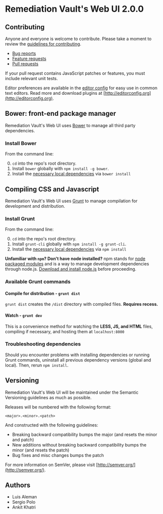 # Remediation Vault's Web UI 2.0.0

## Contributing

Anyone and everyone is welcome to contribute. Please take a moment to review the [guidelines for contributing](CONTRIBUTING.md).

* [Bug reports](CONTRIBUTING.md#bugs)
* [Feature requests](CONTRIBUTING.md#features)
* [Pull requests](CONTRIBUTING.md#pull-requests)

If your pull request contains JavaScript patches or features, you must include relevant unit tests.

Editor preferences are available in the [editor config](.editorconfig) for easy use in common text editors. Read more and download plugins at [http://editorconfig.org](http://editorconfig.org).

## Bower: front-end package manager

Remediation Vault's Web UI uses [Bower](http://bower.io) to manage all third party dependencies.

### Install Bower

From the command line:

0. `cd` into the repo's root directory.
1. Install `bower` globally with `npm install -g bower`.
2. Install the [necessary local dependencies](bower.json) via `bower install`

## Compiling CSS and Javascript

Remediation Vault's Web UI uses [Grunt](http://gruntjs.com/) to manage compilation for development and distribution.

### Install Grunt

From the command line:

0. `cd` into the repo's root directory.
1. Install `grunt-cli` globally with `npm install -g grunt-cli`.
2. Install the [necessary local dependencies](package.json) via `npm install`

**Unfamiliar with `npm`? Don't have node installed?** npm stands for [node packaged modules](http://npmjs.org/) and is a way to manage development dependencies through node.js. [Download and install node.js](http://nodejs.org/download/) before proceeding.

### Available Grunt commands

#### Compile for distribution - `grunt dist`
`grunt dist` creates the `/dist` directory with compiled files. **Requires recess.**

#### Watch - `grunt dev`
This is a convenience method for watching the **LESS, JS, and HTML** files, compiling if necessary, and hosting them at `localhost:8000`

### Troubleshooting dependencies

Should you encounter problems with installing dependencies or running Grunt commands, uninstall all previous dependency versions (global and local). Then, rerun `npm install`.

## Versioning

Remediation Vault's Web UI will be maintained under the Semantic Versioning guidelines as much as possible.

Releases will be numbered with the following format:

`<major>.<minor>.<patch>`

And constructed with the following guidelines:

* Breaking backward compatibility bumps the major (and resets the minor and patch)
* New additions without breaking backward compatibility bumps the minor (and resets the patch)
* Bug fixes and misc changes bumps the patch

For more information on SemVer, please visit [http://semver.org/](http://semver.org/).

## Authors

- Luis Aleman
- Sergio Polo
- Ankit Khatri
